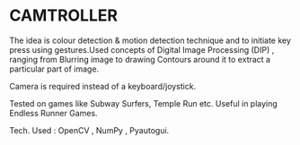 # CAMTROLLER

The idea is colour detection & motion detection technique and to initiate key press using gestures.Used concepts of Digital Image Processing (DIP) , ranging from  Blurring image to drawing Contours around it to extract a particular part of image.

Camera is required instead of a keyboard/joystick.

Tested on games like Subway Surfers, Temple Run etc. Useful in playing Endless Runner Games.

Tech. Used : OpenCV , NumPy , Pyautogui.

